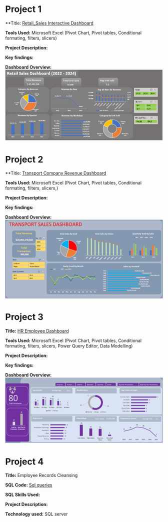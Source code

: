 # Project 1
 
**Title: [Retail_Sales Interactive Dashboard](https://github.com/Adeola2904/Adeola2904.github.io/blob/main/Oluwafemi%20Retail%20Sales%20Dashboard.xlsx)
 
**Tools Used:** Microsoft Excel (Pivot Chart, Pivot tables, Conditional formating, filters, slicers)
 
**Project Description:**
 
**Key findings:**
 
**Dashboard Overview:**
![Retail%20Sales](Retail%20Sales.PNG)

# Project 2
 
**Title: [Transport Company Revenue Dashboard](https://github.com/Adeola2904/Adeola2904.github.io/blob/main/Transport%20Company%20DB.xlsx)
 
**Tools Used:** Microsoft Excel (Pivot Chart, Pivot tables, Conditional formating, filters, slicers,)
 
**Project Description:**
 
**Key findings:**
 
**Dashboard Overview:**
![Transport](Transport.PNG)

# Project 3
 
**Title:** [HR Employee Dashboard](https://github.com/Adeola2904/Adeola2904.github.io/blob/main/HR%20Employee%20Dashboard.xlsx)
 
**Tools Used:** Microsoft Excel (Pivot Chart, Pivot tables, Conditional formating, filters, slicers, Power Query Editor, Data Modelling)
 
**Project Description:**
 
**Key findings:**
 
**Dashboard Overview:**
![HR](HR.PNG)

# Project 4
**Title:** Employee Records Cleansing
 
**SQL Code:** [Sql queries](https://github.com/Adeola2904/Adeola2904.github.io/blob/main/Employee_Data.Sql)
 
**SQL Skills Used:**
 
**Project Description:**
 
**Technology used:** SQL server
